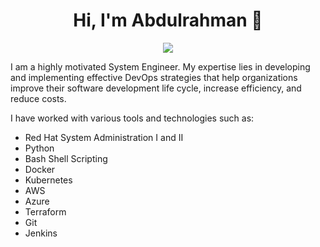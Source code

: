 <h1 align="center">Hi, I'm Abdulrahman 👋</h1>
<p align="center">
    <a href="https://www.linkedin.com/in/abdulrahman-el-feki/"><img src="https://img.shields.io/badge/linkedin-%230177B5?style=flat&logo=linkedin&logoColor=white"/></a>
  </p>
  
I am a highly motivated System Engineer. My expertise lies in developing and implementing effective DevOps strategies that help organizations improve their software development life cycle, increase efficiency, and reduce costs.

I have worked with various tools and technologies such as:

- Red Hat System Administration I and II
- Python
- Bash Shell Scripting
- Docker
- Kubernetes
- AWS
- Azure
- Terraform
- Git
- Jenkins
